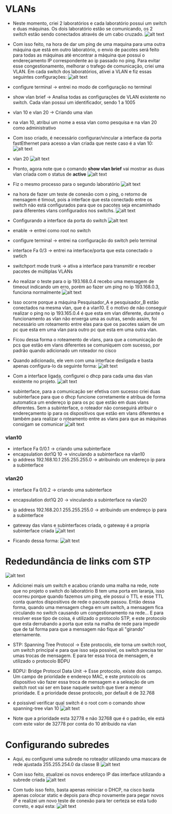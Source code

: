 # VLANs

- Neste momento, criei 2 laboratórios e cada laboratório possui um switch e duas máquinas. Os dois laboratório estão se comunicando, os 2 switch estão sendo conectados através de um cabo cruzado. 
![alt text](./img-vlans/image.png)

- Com isso feito, na hora de dar um ping de uma maquina para uma outra máquina que está em outro laboratório, o envio de pacotes será feito para todas as máquinas até encontrar a máquina que possui o endereçamento IP correspondente ao ip passado no ping. Para evitar esse congestionamento, melhorar o trafego de comunicação, criei uma VLAN. Em cada switch dos laboratórios, ativei a VLAN e fiz essas seguintes configurações:
![alt text](./img-vlans/image-1.png)

- configure terminal -> entrei no modo de configuração no terminal
- show vlan brief -> Analisa todas as configurações de VLAN existente no switch. Cada vlan possui um identificador, sendo 1 a 1005
- vlan 10 e vlan 20 -> Criando uma vlan 
- na vlan 10, atribui um nome a essa vlan como pesquisa e na vlan 20 como administrativo


- Com isso criado, é necessário configurar/vincular a interface da porta fastEthernet para acesso a vlan criada que neste caso é a vlan 10:
![alt text](./img-vlans/image-2.png)

- vlan 20
![alt text](./img-vlans/image-3.png)

- Pronto, agora note que o comando **show vlan brief** vai mostrar as duas vlan criada com o status de **active**
![alt text](./img-vlans/image-4.png)

- Fiz o mesmo processo para o segundo laboratório
![alt text](./img-vlans/image-5.png)

- na hora de fazer um teste de conexão com o ping, o retorno de mensagem é timout, pois a interface que esta conectado entre os switch não está configurados para que os pacotes seja encaminhado para diferentes vlans configurados nos switchs.
![alt text](./img-vlans/image-6.png)

- Configurando a interface da porta do switch
![alt text](./img-vlans/image-7.png)

- enable -> entrei como root no switch
- configure terminal -> entrei na configuração do switch pelo terminal
- interface Fa 0/3 -> entrei na interface/porta que esta conectado o swtich
- switchport mode trunk -> ativa a interface para transmitir e receber pacotes de múltiplas VLANs

- Ao realizar o teste para o ip 193.168.0.4 recebo uma mensagem de timeout indicando um erro, porém ao fazer um ping no ip 193.168.0.3, funciona normalmente
![alt text](./img-vlans/image-8.png)

- Isso ocorre porque a máquina Pesquisador_A e pesquisador_B estão conectados na mesma vlan, que é a vlan10. E o motivo de não conseguir realizar o ping no ip 193.165.0.4 é que esta em vlan diferente, durante o funcionamento as vlan não enxerga uma as outras, sendo assim, foi necessário um roteamento entre elas para que os pacotes saíam de um pc que esta em uma vlan para outro pc que esta em uma outra vlan.

- Ficou dessa forma o roteamento de vlans, para que a comunicação de pcs que estão em vlans diferentes se comuniquem com sucesso, por padrão quando adicionado um roteador no cisco

- Quando adicionado, ele vem com uma interface desligada e basta apenas configura-lo da seguinte forma: 
![alt text](./img-vlans/image-9.png)

- Com a interface ligada, configurei o dhcp para cada uma das vlan existente no projeto.
![alt text](./img-vlans/image-10.png)

- subinterface, para a comunicação ser efetiva com sucesso criei duas subinterface para que o dhcp funcione corretamente e atribua de forma automatica um endereço ip para os pc que estão em duas vlans diferentes. Sem a subinterface, o roteador não conseguirá atribuir o endereçamento ip para os dispositivos que estão em vlans diferentes e também para realizar o roteamento entre as vlans para que as máquinas consigam se comunicar
![alt text](./img-vlans/image-11.png)

### vlan10
- interface Fa 0/0.1 -> criando uma subinterface 
- encapsulation dot1Q 10 -> vinculando a subinterface na vlan10
- ip address 192.168.10.1 255.255.255.0 -> atribuindo um endereço ip para a subinterface

### vlan20
- interface Fa 0/0.2 -> criando uma subinterface 
- encapsulation dot1Q 20 -> vinculando a subinterface na vlan20
- ip address 192.168.20.1 255.255.255.0 -> atribuindo um endereço ip para a subinterface

- gateway das vlans e subinterfaces criada, o gateway é a propria subinterface criada
![alt text](./img-vlans/image-12.png)

- Ficando dessa forma:
![alt text](./img-vlans/image-13.png)

# Rededundância de links com STP 
![alt text](./img-vlans/image-14.png)

- Adicionei mais um switch e acabou criando uma malha na rede, note que no projeto o switch do laboratório B tem uma porta em laranja, isso ocorreu porque quando fazemos um ping, ele possui o TTL e esse TTL conta quantos dispositivos de rede o pacoute passou. Então dessa forma, quando uma mensagem chega em um switch, a mensagem fica circulando no switch causando um congestionamento na rede... E para resolver esse tipo de coisa, é utilizado o protocolo STP, e este protocolo que esta derrubando a porta que esta na malha de rede para impedir que de tal forma para que a mensagem não fique ali "girando" eternamente.

- STP: Spanning Tree Protocol -> Este protocolo, ele torna um switch root, um switch principal e para que isso seja possível, os switch precisa ter umas trocas de mensagem. E para ter essa troca de mensagem, é utilizado o protocolo BDPU
- BDPU: Bridge Protocol Data Unit -> Esse protocolo, existe dois campo. Um campo de prioridade e endereço MAC,  e este protocolo os dispositivo vão fazer essa troca de mensagem e a seleação de um switch root vai ser em base naquele switch que tiver a menor prioridade. E a prioridade desse protocolo, por default é de 32.768

- é poissivel verificar qual switch é o root com o comando show spanning-tree vlan 10
![alt text](./img-vlans/image-15.png)
- Note que a prioridade esta 32778 e não 32768 que é o padrão, ele está com este valor de 32778 por conta do 10 atribuido na vlan


# Configurando subredes
- Aqui, eu configurei uma subrede no roteador utilizando uma mascara de rede ajustada 255.255.254.0 da classe B
![alt text](./img-vlans/image-16.png)

- Com isso feito, atualizei os novos endereço IP das interface utilizando a subrede criada
![alt text](./img-vlans/image-17.png)

- Com tudo isso feito, basta apenas reiniciar o DHCP, na cisco basta apenas colocar static e depois para dhcp novamente para pegar novos iP e realizei um novo teste de conexão para ter certeza se esta tudo correto, e aqui esta:
![alt text](./img-vlans/image-18.png)
